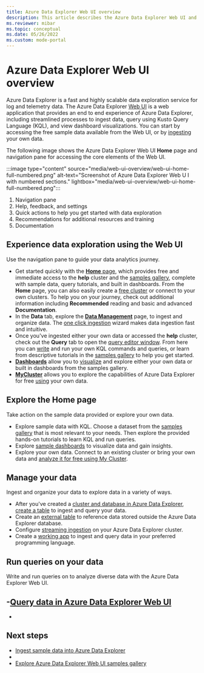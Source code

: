 ```yaml
---
title: Azure Data Explorer Web UI overview
description: This article describes the Azure Data Explorer Web UI and the home page properties. 
ms.reviewer: mibar
ms.topic: conceptual
ms.date: 05/26/2022
ms.custom: mode-portal
---
```


# Azure Data Explorer Web UI overview

Azure Data Explorer is a fast and highly scalable data exploration service for log and telemetry data. The Azure Data Explorer [Web UI](https://dataexplorer.azure.com) is a web application that provides an end to end experience of Azure Data Explorer, including streamlined processes to ingest data, query using Kusto Query Language (KQL), and view dashboard visualizations. You can start by accessing the free sample data available from the Web UI, or by [ingesting](ingest-data-overview.md) your own data.

The following image shows the Azure Data Explorer Web UI **Home** page and navigation pane for accessing the core elements of the Web UI.

:::image type="content" source="media/web-ui-overview/web-ui-home-full-numbered.png" alt-text="Screenshot of Azure Data Explorer Web U I with numbered sections." lightbox="media/web-ui-overview/web-ui-home-full-numbered.png":::

1. Navigation pane
1. Help, feedback, and settings
1. Quick actions to help you get started with data exploration
1. Recommendations for additional resources and training
1. Documentation

## Experience data exploration using the Web UI

Use the navigation pane to guide your data analytics journey.

- Get started quickly with the [**Home** page](https://dataexplorer.azure.com/home), which provides free and immediate access to the **help** cluster and the [samples gallery](web-ui-samples-gallery.md), complete with sample data, query tutorials, and built in dashboards. From the **Home** page, you can also easily create a [free cluster](start-for-free.md) or connect to your own clusters. To help you on your journey, check out additional information including **Recommended** reading and basic and advanced **Documentation**.
- In the **Data** tab, explore the [**Data Management**](https://dataexplorer.azure.com/oneclick) page, to ingest and organize data. The [one click ingestion](ingest-data-one-click.md) wizard makes data ingestion fast and intuitive.
- Once you've ingested either your own data or accessed the **help** cluster, check out the **Query** tab to open the [query editor window](https://dataexplorer.azure.com). From here you can [write](write-queries.md) and run your own KQL commands and queries, or learn from descriptive tutorials in the [samples gallery](https://dataexplorer.azure.com/clusters/help) to help you get started.
- [**Dashboards**](https://dataexplorer.azure.com/dashboards) allow you to [visualize](azure-data-explorer-dashboards.md) and explore either your own data or built in dashboards from the samples gallery.
- [**MyCluster**](https://dataexplorer.azure.com/freecluster) allows you to explore the capabilities of Azure Data Explorer for free [using](start-for-free-web-ui.md) your own data.

## Explore the Home page

Take action on the sample data provided or explore your own data.

- Explore sample data with KQL. Choose a dataset from the [samples gallery](web-ui-samples-gallery.md) that is most relevant to your needs. Then explore the provided hands-on tutorials to learn KQL and run queries.
- Explore [sample dashboards](web-ui-samples-gallery.md#explore-sample-dashboards) to visualize data and gain insights.
- Explore your own data. Connect to an existing cluster or bring your own data and [analyze it for free using My Cluster](start-for-free.md).

## Manage your data

Ingest and organize your data to explore data in a variety of ways.

- After you've created a [cluster and database in Azure Data Explorer](create-cluster-database-portal.md), [create a table](one-click-table.md) to ingest and query your data.
- Create an [external table](external-table.md) to reference data stored outside the Azure Data Explorer database.
- Configure [streaming ingestion](ingest-data-streaming.md) on your Azure Data Explorer cluster.
- Create a [working app](sample-app-generator-one-click.md) to ingest and query data in your preferred programming language.

## Run queries on your data

 Write and run queries on to analyze diverse data with the Azure Data Explorer Web UI.

-[Query data in Azure Data Explorer Web UI](web-query-data.md#run-queries)
- 
- 


## Next steps

- [Ingest sample data into Azure Data Explorer](ingest-sample-data.md)
- 
- [Explore Azure Data Explorer Web UI samples gallery](web-ui-samples-gallery.md)
